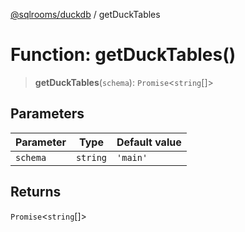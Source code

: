 [@sqlrooms/duckdb](../index.md) / getDuckTables

# Function: getDuckTables()

> **getDuckTables**(`schema`): `Promise`\<`string`[]\>

## Parameters

| Parameter | Type | Default value |
| ------ | ------ | ------ |
| `schema` | `string` | `'main'` |

## Returns

`Promise`\<`string`[]\>
